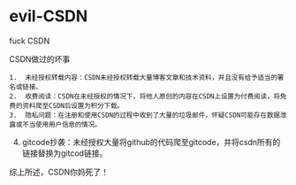 # evil-CSDN
fuck CSDN

CSDN做过的坏事

	1.	未经授权转载内容：CSDN未经授权转载大量博客文章和技术资料，并且没有给予适当的署名或链接。
	2.	收费阅读：CSDN在未经授权的情况下，将他人原创的内容在CSDN上设置为付费阅读，将免费的资料爬至CSDN后设置为积分下载。
	3.	隐私问题：在注册和使用CSDN的过程中收到了大量的垃圾邮件，怀疑CSDN可能存在数据泄露或不当使用用户信息的情况。
  4.  gitcode抄袭：未经授权大量将github的代码爬至gitcode，并将csdn所有的链接替换为gitcod链接。


综上所述，CSDN你妈死了！
